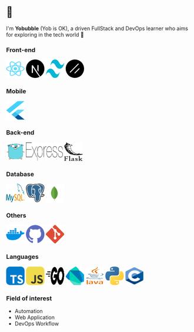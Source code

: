 # 👋

I'm **Yobubble** (Yob is OK), a driven FullStack and DevOps learner who aims for exploring in the tech world 🌊

### Front-end
<img src="/assets/images/react.svg" alt="Typescript" width="50" height="50"> <img src="/assets/images/next-js.svg" alt="Next.js" width="50" height="50"> <img src="/assets/images/tailwind-css.svg" alt="Tailwind CSS" width="50" height="50"> <img src="/assets/images/shadcn.png" alt="Shadcn/ui" style ="border-radius: 30px;" width="50" height="50">


### Mobile
<img src="/assets/images/flutter.svg" alt="Flutter" width="50" height="50">

### Back-end
<img src="/assets/images/go.svg" alt="Typescript" width="50" height="50"> <img src="/assets/images/express.svg" alt="Express.js" width="100" height="50"> <img src="/assets/images/flask.svg" alt="Flask" width="50" height="50">

### Database
<img src="/assets/images/mysql.svg" alt="Mysql" width="50" height="50"> <img src="/assets/images/postgresql.svg" alt="Postgres" width="50" height="50"> <img src="/assets/images/mongodb.svg" alt="MongoDB" width="50" height="50">

### Others
<img src="/assets/images/docker.svg" alt="Docker" width="50" height="50"> <img src="/assets/images/github.svg" alt="GitHub" width="50" height="50"> <img src="/assets/images/git.svg" alt="Git" width="50" height="50">

### Languages
<img src="/assets/images/typescript.svg" alt="Typescript" style="border-radius: 10px;" width="50" height="50"> <img src="/assets/images/javascript.svg" alt="Javascript" style="border-radius: 10px;" width="50" height="50"> <img src="/assets/images/go_lang.svg" alt="GoLang" style="border-radius: 10px;" width="50" height="50"> <img src="/assets/images/dart.svg" alt="dart" style="border-radius: 10px;" width="50" height="50"> <img src="/assets/images/java.svg" alt="java" style="border-radius: 10px;" width="50" height="50"> <img src="/assets/images/python.svg" alt="python" style="border-radius: 10px;" width="50" height="50"> <img src="/assets/images/c.svg" alt="C programming" style="border-radius: 10px;" width="50" height="50">
  
### Field of interest
- Automation
- Web Application
- DevOps Workflow
